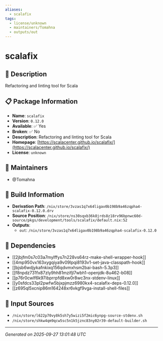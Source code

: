 ```yaml
---
aliases:
  - scalafix
tags:
  - license/unknown
  - maintainers/Tomahna
  - outputs/out
---
```


# scalafix

## 📝 Description

Refactoring and linting tool for Scala

## 📋 Package Information

- **Name**: `scalafix`
- **Version**: `0.12.0`
- **Available**: ✅ Yes
- **Broken**: ✅ No
- **Description**: Refactoring and linting tool for Scala
- **Homepage**: [https://scalacenter.github.io/scalafix/](https://scalacenter.github.io/scalafix/)
- **License**: `unknown`
## 👥 Maintainers

- @Tomahna


## 🔧 Build Information

- **Derivation Path**: `/nix/store/3vzas1q7x64ligav0b198b9a46zqpha4-scalafix-0.12.0.drv`
- **Source Position**: `/nix/store/ns30sqxb36k8jrds8z18rv96bpnwc60d-source/pkgs/development/tools/scalafix/default.nix:52`
- **Outputs**:
  - `out`:  `/nix/store/3vzas1q7x64ligav0b198b9a46zqpha4-scalafix-0.12.0`

## 🔗 Dependencies

- [[2jbjfm0s7c03a7mylffys7n228vs64rz-make-shell-wrapper-hook]]
- [[4mp950vx163xygqiya9v09lpqi8193v1-set-java-classpath-hook]]
- [[bjsb6wdjykafnkixq156qdvmxhsm2bai-bash-5.3p3]]
- [[f8npdz731fx87zly9hh81mzifjl7wbh1-openjdk-8u462-b08]]
- [[p76r0cwlf6k97ibprrpfd8xw0r8wc3nx-stdenv-linux]]
- [[y0sfdcs33pl2pwfw5bjxpjmzz6980kx4-scalafix-deps-0.12.0]]
- [[z695ql5xcnip86m164248xr6vkgf9vga-install-shell-files]]

## 📁 Input Sources

- `/nix/store/l622p70vy8k5sh7y5wizi5f2mic6ynpg-source-stdenv.sh`
- `/nix/store/shkw4qm9qcw5sc5n1k5jznc83ny02r39-default-builder.sh`

---
*Generated on 2025-09-27 13:01:48 UTC*
